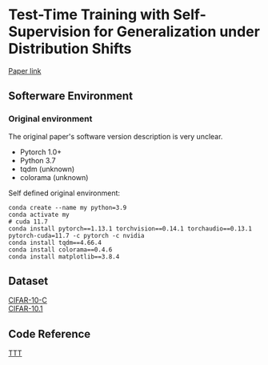 # Test-Time Training with Self-Supervision for Generalization under Distribution Shifts
[Paper link](https://proceedings.mlr.press/v119/sun20b.html)

## Softerware Environment
### Original environment
The original paper's software version description is very unclear.
+ Pytorch 1.0+
+ Python 3.7
+ tqdm (unknown)
+ colorama (unknown)

Self defined original environment:
```shell
conda create --name my python=3.9
conda activate my
# cuda 11.7
conda install pytorch==1.13.1 torchvision==0.14.1 torchaudio==0.13.1 pytorch-cuda=11.7 -c pytorch -c nvidia
conda install tqdm==4.66.4
conda install colorama==0.4.6
conda install matplotlib==3.8.4
```

## Dataset
[CIFAR-10-C](https://zenodo.org/records/2535967#.Xaf8uedKj-Y)<br/>
[CIFAR-10.1](https://github.com/modestyachts/CIFAR-10.1/tree/master)

## Code Reference
[TTT](https://github.com/yueatsprograms/ttt_cifar_release/tree/master)
